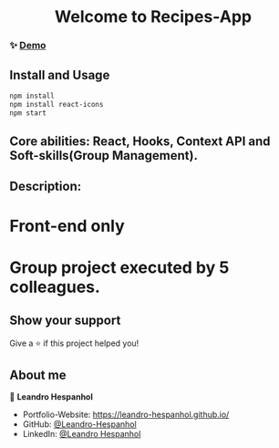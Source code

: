 <h1 align="center">Welcome to Recipes-App</h1>

### ✨ [Demo](https://leandro-hespanhol.github.io/)

## Install and Usage 

```sh
npm install
npm install react-icons
npm start
```
## Core abilities: React, Hooks, Context API and Soft-skills(Group Management).

## Description: 

# Front-end only
# Group project executed by 5 colleagues.




## Show your support

Give a ⭐️ if this project helped you!

## About me

👤 **Leandro Hespanhol**

* Portfolio-Website: https://leandro-hespanhol.github.io/
* GitHub: [@Leandro-Hespanhol](https://github.com/Leandro-Hespanhol)
* LinkedIn: [@Leandro Hespanhol](https://www.linkedin.com/in/leandro-jos%C3%A9-ferreira-hespanhol-91b3a2136/)

